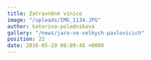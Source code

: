 ```yaml
---
title: Zatravněné vinice
image: "/uploads/IMG_1134.JPG"
author: katerina-polednikova
gallery: "/news/jaro-ve-velkych-pavlovicich"
position: 22
date: 2016-05-29 06:09:48 +0000
---
```

